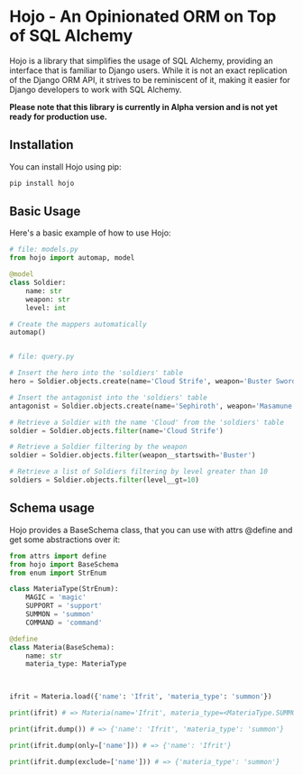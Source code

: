 # Hojo - An Opinionated ORM on Top of SQL Alchemy

Hojo is a library that simplifies the usage of SQL Alchemy, providing an interface that is familiar to Django users. While it is not an exact replication of the Django ORM API, it strives to be reminiscent of it, making it easier for Django developers to work with SQL Alchemy.

**Please note that this library is currently in Alpha version and is not yet ready for production use.**

## Installation

You can install Hojo using pip:

```bash
pip install hojo
```

## Basic Usage
Here's a basic example of how to use Hojo:


```python
# file: models.py
from hojo import automap, model

@model
class Soldier:
    name: str
    weapon: str
    level: int

# Create the mappers automatically
automap()


# file: query.py

# Insert the hero into the 'soldiers' table
hero = Soldier.objects.create(name='Cloud Strife', weapon='Buster Sword', level=50)

# Insert the antagonist into the 'soldiers' table
antagonist = Soldier.objects.create(name='Sephiroth', weapon='Masamune', level=99)

# Retrieve a Soldier with the name 'Cloud' from the 'soldiers' table
soldier = Soldier.objects.filter(name='Cloud Strife')

# Retrieve a Soldier filtering by the weapon
soldier = Soldier.objects.filter(weapon__startswith='Buster')

# Retrieve a list of Soldiers filtering by level greater than 10
soldiers = Soldier.objects.filter(level__gt=10)
```

## Schema usage
Hojo provides a BaseSchema class, that you can use with attrs @define and get some abstractions over it:

```python
from attrs import define
from hojo import BaseSchema
from enum import StrEnum

class MateriaType(StrEnum):
    MAGIC = 'magic'
    SUPPORT = 'support'
    SUMMON = 'summon'
    COMMAND = 'command'

@define
class Materia(BaseSchema):
    name: str
    materia_type: MateriaType
    


ifrit = Materia.load({'name': 'Ifrit', 'materia_type': 'summon'})

print(ifrit) # => Materia(name='Ifrit', materia_type=<MateriaType.SUMMON: 'summon'>)

print(ifrit.dump()) # => {'name': 'Ifrit', 'materia_type': 'summon'}

print(ifrit.dump(only=['name'])) # => {'name': 'Ifrit'}

print(ifrit.dump(exclude=['name'])) # => {'materia_type': 'summon'}

```
